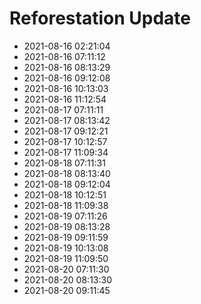 # Reforestation Update
- 2021-08-16 02:21:04
- 2021-08-16 07:11:12
- 2021-08-16 08:13:29
- 2021-08-16 09:12:08
- 2021-08-16 10:13:03
- 2021-08-16 11:12:54
- 2021-08-17 07:11:11
- 2021-08-17 08:13:42
- 2021-08-17 09:12:21
- 2021-08-17 10:12:57
- 2021-08-17 11:09:34
- 2021-08-18 07:11:31
- 2021-08-18 08:13:40
- 2021-08-18 09:12:04
- 2021-08-18 10:12:51
- 2021-08-18 11:09:38
- 2021-08-19 07:11:26
- 2021-08-19 08:13:28
- 2021-08-19 09:11:59
- 2021-08-19 10:13:08
- 2021-08-19 11:09:50
- 2021-08-20 07:11:30
- 2021-08-20 08:13:30
- 2021-08-20 09:11:45
